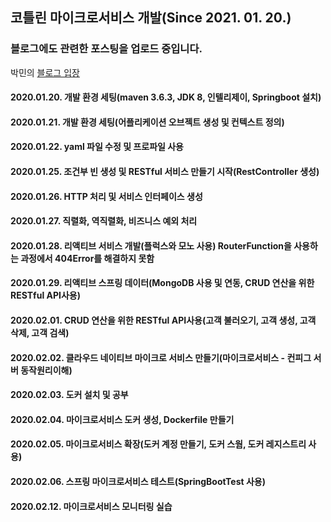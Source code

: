 ## 코틀린 마이크로서비스 개발(Since 2021. 01. 20.)

### 블로그에도 관련한 포스팅을 업로드 중입니다.

박민의 [블로그 입장](https://blog.naver.com/pplm1042)

#### 2020.01.20. 개발 환경 세팅(maven 3.6.3, JDK 8, 인텔리제이, Springboot 설치)
#### 2020.01.21. 개발 환경 세팅(어플리케이션 오브젝트 생성 및 컨텍스트 정의)
#### 2020.01.22. yaml 파일 수정 및 프로파일 사용
#### 2020.01.25. 조건부 빈 생성 및 RESTful 서비스 만들기 시작(RestController 생성)
#### 2020.01.26. HTTP 처리 및 서비스 인터페이스 생성
#### 2020.01.27. 직렬화, 역직렬화, 비즈니스 예외 처리
#### 2020.01.28. 리액티브 서비스 개발(플럭스와 모노 사용) RouterFunction을 사용하는 과정에서 404Error를 해결하지 못함
#### 2020.01.29. 리액티브 스프링 데이터(MongoDB 사용 및 연동, CRUD 연산을 위한 RESTful API사용)
#### 2020.02.01. CRUD 연산을 위한 RESTful API사용(고객 불러오기, 고객 생성, 고객 삭제, 고객 검색)
#### 2020.02.02. 클라우드 네이티브 마이크로 서비스 만들기(마이크로서비스 - 컨피그 서버 동작원리이해)
#### 2020.02.03. 도커 설치 및 공부
#### 2020.02.04. 마이크로서비스 도커 생성, Dockerfile 만들기
#### 2020.02.05. 마이크로서비스 확장(도커 계정 만들기, 도커 스웜, 도커 레지스트리 사용)
#### 2020.02.06. 스프링 마이크로서비스 테스트(SpringBootTest 사용)
#### 2020.02.12. 마이크로서비스 모니터링 실습
